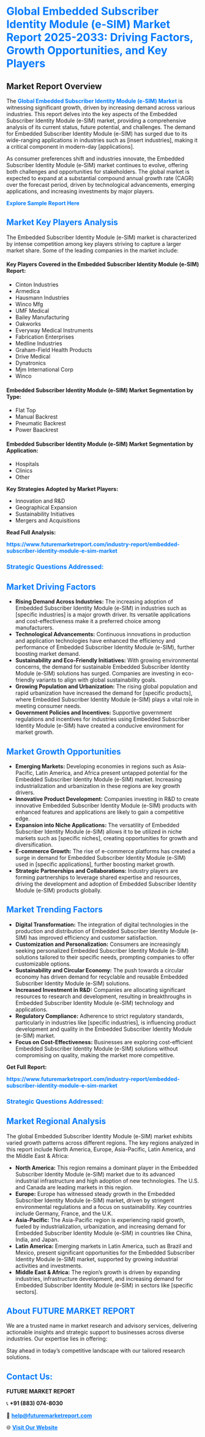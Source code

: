 <h1 style="color: #007BFF;">Global Embedded Subscriber Identity Module (e-SIM) Market Report 2025-2033: Driving Factors, Growth Opportunities, and Key Players</h1>

<section id="overview">
<h2>Market Report Overview</h2>
<p>The <a href="https://www.futuremarketreport.com/industry-report/embedded-subscriber-identity-module-e-sim-market" style="color: #007BFF; text-decoration: none;"><strong>Global Embedded Subscriber Identity Module (e-SIM) Market</strong></a> is witnessing significant growth, driven by increasing demand across various industries. This report delves into the key aspects of the Embedded Subscriber Identity Module (e-SIM) market, providing a comprehensive analysis of its current status, future potential, and challenges. The demand for Embedded Subscriber Identity Module (e-SIM) has surged due to its wide-ranging applications in industries such as [insert industries], making it a critical component in modern-day [applications].</p>
<p>As consumer preferences shift and industries innovate, the Embedded Subscriber Identity Module (e-SIM) market continues to evolve, offering both challenges and opportunities for stakeholders. The global market is expected to expand at a substantial compound annual growth rate (CAGR) over the forecast period, driven by technological advancements, emerging applications, and increasing investments by major players.</p>
</section>

<section id="overview">
<p><a href="https://www.futuremarketreport.com/request-sample/reportId=33962" style="color: #007BFF; text-decoration: none;"><strong>Explore Sample Report Here</strong></a></p>
</section>

<section id="key-players">
<h2 style="color: #007BFF;">Market Key Players Analysis</h2>
<p>The Embedded Subscriber Identity Module (e-SIM) market is characterized by intense competition among key players striving to capture a larger market share. Some of the leading companies in the market include:</p>
<h4>Key Players Covered in the Embedded Subscriber Identity Module (e-SIM) Report:</h4>
<ul><li>Cinton Industries</li><li>Armedica</li><li>Hausmann Industries</li><li>Winco Mfg</li><li>UMF Medical</li><li>Bailey Manufacturing</li><li>Oakworks</li><li>Everyway Medical Instruments</li><li>Fabrication Enterprises</li><li>Medline Industries</li><li>Graham-Field Health Products</li><li>Drive Medical</li><li>Dynatronics</li><li>Mjm International Corp</li><li>Winco</li></ul>
<h4>Embedded Subscriber Identity Module (e-SIM) Market Segmentation by Type:</h4>
<ul><li>Flat Top</li><li>Manual Backrest</li><li>Pneumatic Backrest</li><li>Power Baackrest</li></ul>

<h4>Embedded Subscriber Identity Module (e-SIM) Market Segmentation by Application:</h4>
<ul><li>Hospitals</li><li>Clinics</li><li>Other</li></ul>
<p><strong>Key Strategies Adopted by Market Players:</strong></p>
<ul>
<li>Innovation and R&D</li>
<li>Geographical Expansion</li>
<li>Sustainability Initiatives</li>
<li>Mergers and Acquisitions</li>
</ul>
</section>

<section>
<p><strong>Read Full Analysis: </strong></p><a href="https://www.futuremarketreport.com/industry-report/embedded-subscriber-identity-module-e-sim-market" style="color: #007BFF; text-decoration: none;"><strong>https://www.futuremarketreport.com/industry-report/embedded-subscriber-identity-module-e-sim-market</strong></a>
<h3 style="color: #007BFF;">Strategic Questions Addressed:</h3>
</section>

<section id="driving-factors">
<h2 style="color: #007BFF;">Market Driving Factors</h2>
<ul>
<li><strong>Rising Demand Across Industries:</strong> The increasing adoption of Embedded Subscriber Identity Module (e-SIM) in industries such as [specific industries] is a major growth driver. Its versatile applications and cost-effectiveness make it a preferred choice among manufacturers.</li>
<li><strong>Technological Advancements:</strong> Continuous innovations in production and application technologies have enhanced the efficiency and performance of Embedded Subscriber Identity Module (e-SIM), further boosting market demand.</li>
<li><strong>Sustainability and Eco-Friendly Initiatives:</strong> With growing environmental concerns, the demand for sustainable Embedded Subscriber Identity Module (e-SIM) solutions has surged. Companies are investing in eco-friendly variants to align with global sustainability goals.</li>
<li><strong>Growing Population and Urbanization:</strong> The rising global population and rapid urbanization have increased the demand for [specific products], where Embedded Subscriber Identity Module (e-SIM) plays a vital role in meeting consumer needs.</li>
<li><strong>Government Policies and Incentives:</strong> Supportive government regulations and incentives for industries using Embedded Subscriber Identity Module (e-SIM) have created a conducive environment for market growth.</li>
</ul>
</section>

<section id="growth-opportunities">
<h2 style="color: #007BFF;">Market Growth Opportunities</h2>
<ul>
<li><strong>Emerging Markets:</strong> Developing economies in regions such as Asia-Pacific, Latin America, and Africa present untapped potential for the Embedded Subscriber Identity Module (e-SIM) market. Increasing industrialization and urbanization in these regions are key growth drivers.</li>
<li><strong>Innovative Product Development:</strong> Companies investing in R&D to create innovative Embedded Subscriber Identity Module (e-SIM) products with enhanced features and applications are likely to gain a competitive edge.</li>
<li><strong>Expansion into Niche Applications:</strong> The versatility of Embedded Subscriber Identity Module (e-SIM) allows it to be utilized in niche markets such as [specific niches], creating opportunities for growth and diversification.</li>
<li><strong>E-commerce Growth:</strong> The rise of e-commerce platforms has created a surge in demand for Embedded Subscriber Identity Module (e-SIM) used in [specific applications], further boosting market growth.</li>
<li><strong>Strategic Partnerships and Collaborations:</strong> Industry players are forming partnerships to leverage shared expertise and resources, driving the development and adoption of Embedded Subscriber Identity Module (e-SIM) products globally.</li>
</ul>
</section>

<section id="trending-factors">
<h2 style="color: #007BFF;">Market Trending Factors</h2>
<ul>
<li><strong>Digital Transformation:</strong> The integration of digital technologies in the production and distribution of Embedded Subscriber Identity Module (e-SIM) has improved efficiency and customer satisfaction.</li>
<li><strong>Customization and Personalization:</strong> Consumers are increasingly seeking personalized Embedded Subscriber Identity Module (e-SIM) solutions tailored to their specific needs, prompting companies to offer customizable options.</li>
<li><strong>Sustainability and Circular Economy:</strong> The push towards a circular economy has driven demand for recyclable and reusable Embedded Subscriber Identity Module (e-SIM) solutions.</li>
<li><strong>Increased Investment in R&D:</strong> Companies are allocating significant resources to research and development, resulting in breakthroughs in Embedded Subscriber Identity Module (e-SIM) technology and applications.</li>
<li><strong>Regulatory Compliance:</strong> Adherence to strict regulatory standards, particularly in industries like [specific industries], is influencing product development and quality in the Embedded Subscriber Identity Module (e-SIM) market.</li>
<li><strong>Focus on Cost-Effectiveness:</strong> Businesses are exploring cost-efficient Embedded Subscriber Identity Module (e-SIM) solutions without compromising on quality, making the market more competitive.</li>
</ul>
</section>

<section>
<p><strong>Get Full Report: </strong></p><a href="https://www.futuremarketreport.com/industry-report/embedded-subscriber-identity-module-e-sim-market" style="color: #007BFF; text-decoration: none;"><strong>https://www.futuremarketreport.com/industry-report/embedded-subscriber-identity-module-e-sim-market</strong></a>
<h3 style="color: #007BFF;">Strategic Questions Addressed:</h3>
</section>


<section id="regional-analysis">
<h2 style="color: #007BFF;">Market Regional Analysis</h2>
<p>The global Embedded Subscriber Identity Module (e-SIM) market exhibits varied growth patterns across different regions. The key regions analyzed in this report include North America, Europe, Asia-Pacific, Latin America, and the Middle East & Africa:</p>
<ul>
<li><strong>North America:</strong> This region remains a dominant player in the Embedded Subscriber Identity Module (e-SIM) market due to its advanced industrial infrastructure and high adoption of new technologies. The U.S. and Canada are leading markets in this region.</li>
<li><strong>Europe:</strong> Europe has witnessed steady growth in the Embedded Subscriber Identity Module (e-SIM) market, driven by stringent environmental regulations and a focus on sustainability. Key countries include Germany, France, and the U.K.</li>
<li><strong>Asia-Pacific:</strong> The Asia-Pacific region is experiencing rapid growth, fueled by industrialization, urbanization, and increasing demand for Embedded Subscriber Identity Module (e-SIM) in countries like China, India, and Japan.</li>
<li><strong>Latin America:</strong> Emerging markets in Latin America, such as Brazil and Mexico, present significant opportunities for the Embedded Subscriber Identity Module (e-SIM) market, supported by growing industrial activities and investments.</li>
<li><strong>Middle East & Africa:</strong> The region’s growth is driven by expanding industries, infrastructure development, and increasing demand for Embedded Subscriber Identity Module (e-SIM) in sectors like [specific sectors].</li>
</ul>
</section>

<footer>
<h2 style="color: #007BFF;">About FUTURE MARKET REPORT</h2>
<p>We are a trusted name in market research and advisory services, delivering actionable insights and strategic support to businesses across diverse industries. Our expertise lies in offering:</p>

<p>Stay ahead in today’s competitive landscape with our tailored research solutions.</p>

<h2 style="color: #007BFF;">Contact Us:</h2>
<p><strong>FUTURE MARKET REPORT</strong></p>
<p>📞 <strong>+91 (883) 074-8030</strong></p>
<p>📧 <strong><a href="mailto:help@futuremarketreport.com" style="color: #007BFF;">help@futuremarketreport.com</a></strong></p>
<p>🌐 <strong><a href="https://www.futuremarketreport.com/" style="color: #007BFF;">Visit Our Website</a></strong></p>
</footer>